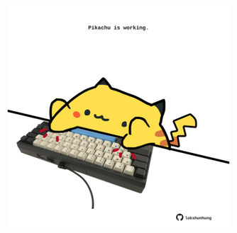 <!-- built at 22/08/2022, 05:21:51 UTC -->
<p align="center">
  <img width="500" height="500" src="./ReadmeImage.svg">
</p>
